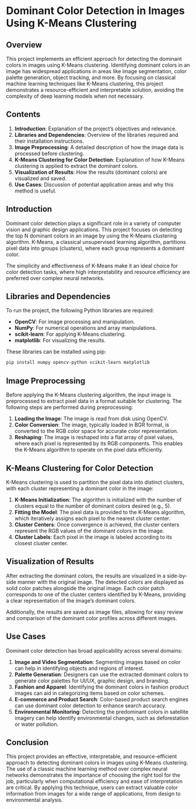 # Dominant Color Detection in Images Using K-Means Clustering

## Overview

This project implements an efficient approach for detecting the dominant colors in images using K-Means clustering. Identifying dominant colors in an image has widespread applications in areas like image segmentation, color palette generation, object tracking, and more. By focusing on classical machine learning techniques like K-Means clustering, this project demonstrates a resource-efficient and interpretable solution, avoiding the complexity of deep learning models when not necessary.

## Contents

1. **Introduction**: Explanation of the project’s objectives and relevance.
2. **Libraries and Dependencies**: Overview of the libraries required and their installation instructions.
3. **Image Preprocessing**: A detailed description of how the image data is processed before clustering.
4. **K-Means Clustering for Color Detection**: Explanation of how K-Means clustering is applied to extract the dominant colors.
5. **Visualization of Results**: How the results (dominant colors) are visualized and saved.
6. **Use Cases**: Discussion of potential application areas and why this method is useful.

## Introduction

Dominant color detection plays a significant role in a variety of computer vision and graphic design applications. This project focuses on detecting the top N dominant colors in an image by using the K-Means clustering algorithm. K-Means, a classical unsupervised learning algorithm, partitions pixel data into groups (clusters), where each group represents a dominant color. 

The simplicity and effectiveness of K-Means make it an ideal choice for color detection tasks, where high interpretability and resource efficiency are preferred over complex neural networks.

## Libraries and Dependencies

To run the project, the following Python libraries are required:

- **OpenCV**: For image processing and manipulation.
- **NumPy**: For numerical operations and array manipulations.
- **scikit-learn**: For applying K-Means clustering.
- **matplotlib**: For visualizing the results.

These libraries can be installed using pip:

```bash
pip install numpy opencv-python scikit-learn matplotlib
```

## Image Preprocessing

Before applying the K-Means clustering algorithm, the input image is preprocessed to extract pixel data in a format suitable for clustering. The following steps are performed during preprocessing:

1. **Loading the Image**: The image is read from disk using OpenCV.
2. **Color Conversion**: The image, typically loaded in BGR format, is converted to the RGB color space for accurate color representation.
3. **Reshaping**: The image is reshaped into a flat array of pixel values, where each pixel is represented by its RGB components. This enables the K-Means algorithm to operate on the pixel data efficiently.

## K-Means Clustering for Color Detection

K-Means clustering is used to partition the pixel data into distinct clusters, with each cluster representing a dominant color in the image:

1. **K-Means Initialization**: The algorithm is initialized with the number of clusters equal to the number of dominant colors desired (e.g., 5).
2. **Fitting the Model**: The pixel data is provided to the K-Means algorithm, which iteratively assigns each pixel to the nearest cluster center.
3. **Cluster Centers**: Once convergence is achieved, the cluster centers represent the RGB values of the dominant colors in the image.
4. **Cluster Labels**: Each pixel in the image is labeled according to its closest cluster center.

## Visualization of Results

After extracting the dominant colors, the results are visualized in a side-by-side manner with the original image. The detected colors are displayed as solid color patches alongside the original image. Each color patch corresponds to one of the cluster centers identified by K-Means, providing a clear representation of the image’s dominant colors.

Additionally, the results are saved as image files, allowing for easy review and comparison of the dominant color profiles across different images.

## Use Cases

Dominant color detection has broad applicability across several domains:

1. **Image and Video Segmentation**: Segmenting images based on color can help in identifying objects and regions of interest.
2. **Palette Generation**: Designers can use the extracted dominant colors to generate color palettes for UI/UX, graphic design, and branding.
3. **Fashion and Apparel**: Identifying the dominant colors in fashion product images can aid in categorizing items based on color schemes.
4. **E-commerce and Product Search**: Color-based product search engines can use dominant color detection to enhance search accuracy.
5. **Environmental Monitoring**: Detecting the predominant colors in satellite imagery can help identify environmental changes, such as deforestation or water pollution.

## Conclusion

This project provides an effective, interpretable, and resource-efficient approach to detecting dominant colors in images using K-Means clustering. The use of a classic machine learning method over complex neural networks demonstrates the importance of choosing the right tool for the job, particularly when computational efficiency and ease of interpretation are critical. By applying this technique, users can extract valuable color information from images for a wide range of applications, from design to environmental analysis.
